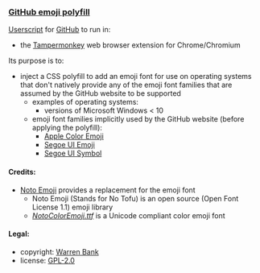 ### [GitHub emoji polyfill](https://github.com/warren-bank/crx-GitHub-emoji-polyfill/tree/greasemonkey-userscript)

[Userscript](https://github.com/warren-bank/crx-GitHub-emoji-polyfill/raw/greasemonkey-userscript/greasemonkey-userscript/GitHub-emoji-polyfill.user.js) for [GitHub](https://github.com/) to run in:
* the [Tampermonkey](https://chrome.google.com/webstore/detail/tampermonkey/dhdgffkkebhmkfjojejmpbldmpobfkfo) web browser extension for Chrome/Chromium

Its purpose is to:
* inject a CSS polyfill to add an emoji font for use on operating systems that don't natively provide any of the emoji font families that are assumed by the GitHub website to be supported
  - examples of operating systems:
    * versions of Microsoft Windows &lt; 10
  - emoji font families implicitly used by the GitHub website (before applying the polyfill):
    * [Apple Color Emoji](https://en.wikipedia.org/wiki/Apple_Color_Emoji)
    * [Segoe UI Emoji](https://learn.microsoft.com/en-us/typography/font-list/segoe-ui-emoji)
    * [Segoe UI Symbol](https://learn.microsoft.com/en-us/typography/font-list/segoe-ui-symbol)

#### Credits:

* [Noto Emoji](https://github.com/googlefonts/noto-emoji) provides a replacement for the emoji font
  - Noto Emoji (Stands for No Tofu) is an open source (Open Font License 1.1) emoji library
  - [_NotoColorEmoji.ttf_](https://github.com/googlefonts/noto-emoji/raw/main/fonts/NotoColorEmoji.ttf) is a Unicode compliant color emoji font

#### Legal:

* copyright: [Warren Bank](https://github.com/warren-bank)
* license: [GPL-2.0](https://www.gnu.org/licenses/old-licenses/gpl-2.0.txt)
